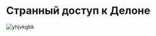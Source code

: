 # Странный доступ к Делоне

![yhjvkgbk](https://user-images.githubusercontent.com/67956787/119405317-bc733200-bce9-11eb-94ae-f92feffa60ed.jpg)
